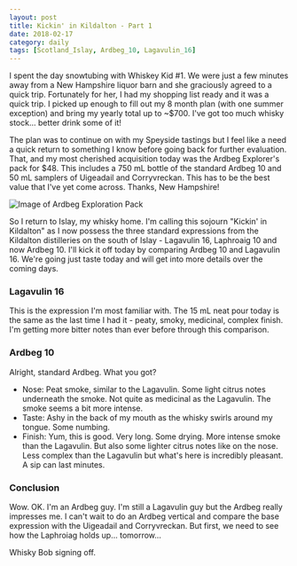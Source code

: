 ```yaml
---
layout: post
title: Kickin' in Kildalton - Part 1
date: 2018-02-17
category: daily
tags: [Scotland_Islay, Ardbeg_10, Lagavulin_16]
---
```


I spent the day snowtubing with Whiskey Kid #1. We were just a few minutes away from a New Hampshire liquor barn and she graciously agreed to a quick trip. Fortunately for her, I had my shopping list ready and it was a quick trip. I picked up enough to fill out my 8 month plan (with one summer exception) and bring my yearly total up to ~$700. I've got too much whisky stock... better drink some of it!

The plan was to continue on with my Speyside tastings but I feel like a need a quick return to something I know before going back for further evaluation. That, and my most cherished acquisition today was the Ardbeg Explorer's pack for $48. This includes a 750 mL bottle of the standard Ardbeg 10 and 50 mL samplers of Uigeadail and Corryvreckan. This has to be the best value that I've yet come across. Thanks, New Hampshire!

![Image of Ardbeg Exploration Pack]({{site.baseurl}}/images/ardbeg-exploration.jpg)

So I return to Islay, my whisky home. I'm calling this sojourn "Kickin' in Kildalton" as I now possess the three standard expressions from the Kildalton distilleries on the south of Islay - Lagavulin 16, Laphroaig 10 and now Ardbeg 10. I'll kick it off today by comparing Ardbeg 10 and Lagavulin 16. We're going just taste today and will get into more details over the coming days.

### Lagavulin 16

This is the expression I'm most familiar with. The 15 mL neat pour today is the same as the last time I had it - peaty, smoky, medicinal, complex finish. I'm getting more bitter notes than ever before through this comparison.

### Ardbeg 10

Alright, standard Ardbeg. What you got?

* Nose: Peat smoke, similar to the Lagavulin. Some light citrus notes underneath the smoke. Not quite as medicinal as the Lagavulin. The smoke seems a bit more intense.
* Taste: Ashy in the back of my mouth as the whisky swirls around my tongue. Some numbing.
* Finish: Yum, this is good. Very long. Some drying. More intense smoke than the Lagavulin. But also some lighter citrus notes like on the nose. Less complex than the Lagavulin but what's here is incredibly pleasant. A sip can last minutes.

### Conclusion

Wow. OK. I'm an Ardbeg guy. I'm still a Lagavulin guy but the Ardbeg really impresses me. I can't wait to do an Ardbeg vertical and compare the base expression with the Uigeadail and Corryvreckan. But first, we need to see how the Laphroiag holds up... tomorrow...

Whisky Bob signing off.
